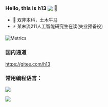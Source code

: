 ### Hello, this is h13 <img align=center src="https://visitor-badge.glitch.me/badge?page_id=h13-0"/> 👋
- 🤔 双非本科，土木牛马
- ⚡ 某末流211人工智能研究生在读(失业预备役)

![Metrics](https://metrics.lecoq.io/h13-0?template=classic&base=header%2C%20activity%2C%20community%2C%20repositories%2C%20metadata&base.indepth=false&base.hireable=false&base.skip=false&config.timezone=Asia%2FShanghai)

### 国内通道
https://gitee.com/h13

### 常用编程语言：  
<img src="https://github-readme-stats.vercel.app/api/top-langs/?username=h13-0&layout=compact">

![](https://github-profile-summary-cards.vercel.app/api/cards/profile-details?username=h13-0&theme=vue)
